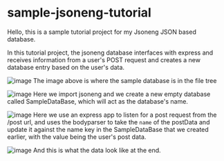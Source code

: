 ﻿# sample-jsoneng-tutorial

Hello, this is a sample tutorial project for my Jsoneng JSON based database.

In this tutorial project, the jsoneng database interfaces with express and receives information from a user's POST request and creates a new database entry based on the user's data.

![image](https://user-images.githubusercontent.com/60205850/206361952-f1cdd130-739e-4719-a44f-64fa06049c2e.png)
The image above is where the sample database is in the file tree

![image](https://user-images.githubusercontent.com/60205850/206362499-559ab1cb-3e2a-40d5-9659-d7ac3badda3b.png)
Here we import jsoneng and we create a new empty database called SampleDataBase, which will act as the database's name.

![image](https://user-images.githubusercontent.com/60205850/206362209-33508bc1-03f8-48ee-952c-9d40302d532d.png)
Here we use an express app to listen for a post request from the /post url, and uses the bodyparser to take the `name` of the postData and update it against the name key in the SampleDataBase that we created earlier, with the value being the user's post data.

![image](https://user-images.githubusercontent.com/60205850/206362606-d7e10ab5-ef31-495b-8d06-a2497c118894.png)
And this is what the data look like at the end.
